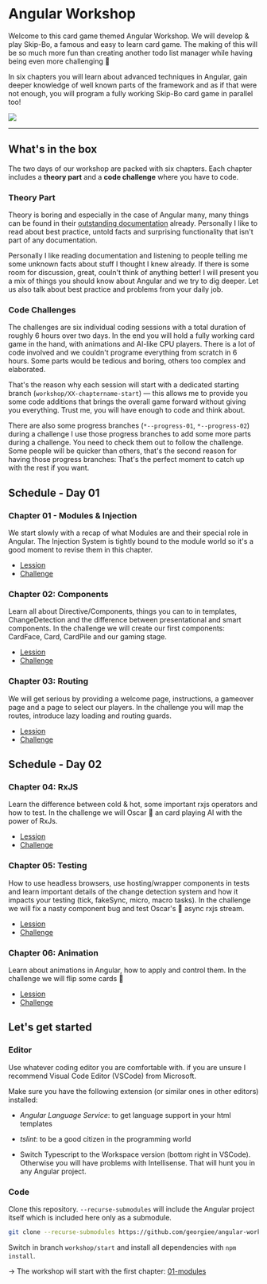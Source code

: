 # Angular Workshop
Welcome to this card game themed Angular Workshop. We will develop & play Skip-Bo, a famous and easy to learn card game. The making of this will be so much more fun than creating another todo list manager while having being even more challenging 💪

In six chapters you will learn about advanced techniques in Angular, gain deeper knowledge of well known parts of the framework and as if that were not enough, you will program a fully working Skip-Bo card game in parallel too!

![](images/preview.gif)

---

## What's in the box
The two days of our workshop are packed with six chapters. Each chapter includes a **theory part** and a **code challenge** where you have to code.

### Theory Part
Theory is boring and especially in the case of Angular many, many things can be found in their [outstanding documentation](https://angular.io/docs) already.  Personally I like to read about best practice, untold facts and surprising functionality that isn't part of any documentation.

Personally I like reading documentation and listening to people telling me some unknown facts about stuff I thought I knew already. If there is some room for discussion, great, couln't think of anything better! I will present you a mix of things you should know about Angular and we try to dig deeper. Let us also talk about best practice and problems from your daily job.

### Code Challenges
The challenges are six individual coding sessions with a total duration of roughly 6 hours over two days. In the end you will hold a fully working card game in the hand, with animations and AI-like CPU players. There is a lot of code involved and we couldn't programe everything from scratch in 6 hours. Some parts would be tedious and boring, others too complex and elaborated.

That's the reason why each session will start with a dedicated starting branch (`workshop/XX-chaptername-start`) — this allows me to provide you some code additions that brings the overall game forward without giving you everything. Trust me, you will have enough to code and think about.

There are also some progress branches (`*--progress-01`, `*--progress-02`) during a challenge  I use those progress branches to add some more parts during a challenge. You need to check them out to follow the challenge. Some people will be quicker than others, that's the second reason for having those progress branches: That's the perfect moment to catch up with the rest if you want.

## Schedule - Day 01
### Chapter 01 - Modules & Injection
We start slowly with a recap of what Modules are and their special role in Angular. The Injection System is tightly bound to the module world so it's a good moment to revise them in this chapter.

+ [Lession](docs/01-modules.md)
+ [Challenge](docs/challenges/01-modules/modules.md)

### Chapter 02: Components
Learn all about Directive/Components, things you can to in templates, ChangeDetection and the difference between presentational and smart components. In the challenge we will create our first components: CardFace, Card, CardPile and our gaming stage.

+ [Lession](docs/02-components.md)
+ [Challenge](docs/challenges/02-components/components.md)

### Chapter 03: Routing
We will get serious by providing a welcome page, instructions, a gameover page and a page to select our players. In the challenge you will map the routes, introduce lazy loading and routing guards.

+ [Lession](docs/03-routing.md)
+ [Challenge](docs/challenges/03-routing/challenge.md)


## Schedule - Day 02

### Chapter 04: RxJS
Learn the difference between cold & hot, some important rxjs operators and how to test. In the challenge we will Oscar 🐙 an card playing AI with the power of RxJs.

+ [Lession](docs/04-rxjs.md)
+ [Challenge](docs/challenges/04-rxjs/challenge.md)

### Chapter 05: Testing
How to use headless browsers, use hosting/wrapper components in tests and learn important details of the change detection system and how it impacts your testing (tick, fakeSync, micro, macro tasks). In the challenge we will fix a nasty component bug and test Oscar's 🐙 async rxjs stream.

+ [Lession](docs/05-testing.md)
+ [Challenge](docs/challenges/05-testing/challenge.md)

### Chapter 06: Animation
Learn about animations in Angular, how to apply and control them. In the challenge we will flip some cards 🙌

+ [Lession](docs/06-animation.md)
+ [Challenge](docs/challenges/06-animation/challenge.md)


## Let's get started

### Editor
Use whatever coding editor you are comfortable with. if you are unsure I recommend Visual Code Editor (VSCode) from Microsoft.

Make sure you have the following extension (or similar ones in other editors) installed:

+ *Angular Language Service*: to get language support in your html templates

+ *tslint*:  to be a good citizen in the programming world

+ Switch Typescript to the Workspace version (bottom right in VSCode). Otherwise you will have problems with Intellisense. That will hunt you in any Angular project.

### Code
Clone this repository. `--recurse-submodules` will include the Angular project itself which is included here only as a submodule.

```bash
git clone --recurse-submodules https://github.com/georgiee/angular-workshop-skipbo
```

Switch in branch `workshop/start` and install all dependencies with `npm install`.

→ The workshop will start with the first chapter: [01-modules](docs/01-modules.md)
